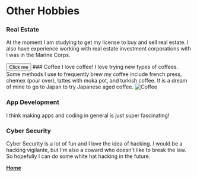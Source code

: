 # Other Hobbies

### Real Estate
At the moment I am studying to get my license to buy and sell real estate. I also have experience working with real estate investment corporations with I was in the Marine Corps. 
<div id=scriptImage>
 </div>
<button onclick="myFunction()">Click me</button>
<script>
 function myFunction() = document.getElementById("scriptImage").InnerHTML = "<img src="https://images.adsttc.com/media/images/5e1d/02c3/3312/fd58/9c00/06e9/large_jpg/NewHouse_SA_Photo_01.jpg" alt="house""
    </script>
### Coffee
I love coffee! I love trying new types of coffees. Some methods I use to frequently brew my coffee include french press, chemex (pour over), lattes with moka pot, and turkish coffee. It is a dream of mine to go to Japan to try Japanese aged coffee. 
<img src="https://upload.wikimedia.org/wikipedia/commons/4/45/A_small_cup_of_coffee.JPG" alt="Coffee">

### App Development
I think making apps and coding in general is just super fascinating!

### Cyber Security
Cyber Security is a lot of fun and I love the idea of hacking. I would be a hacking vigilante, but I'm also a coward who doesn't like to break the law. So hopefully I can do some white hat hacking in the future. 

**[Home](README.md "Go to homepage")**
